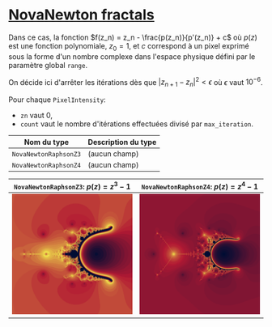 # [NovaNewton fractals](https://en.wikipedia.org/wiki/Newton_fractal#Nova_fractal)

Dans ce cas, la fonction $f(z_n) = z_n - \frac{p(z_n)}{p'(z_n)} + c$ où $p(z)$ est une fonction polynomiale, $z_0=1$, et
$c$ correspond à un pixel exprimé sous la forme d'un nombre complexe dans l'espace physique défini par le paramètre
global `range`.

On décide ici d'arrêter les itérations dès que $|z_{n+1}-z_n|^2 < \epsilon$ où $\epsilon$ vaut $10^{-6}$.

Pour chaque `PixelIntensity`:
* `zn` vaut 0,
* `count` vaut le nombre d'itérations effectuées divisé par `max_iteration`.

| Nom du type           | Description du type |
|-----------------------|---------------------|
| `NovaNewtonRaphsonZ3` | (aucun champ)       |
| `NovaNewtonRaphsonZ4` | (aucun champ)       |

| `NovaNewtonRaphsonZ3`: $p(z)=z^3-1$ | `NovaNewtonRaphsonZ4`: $p(z)=z^4-1$ |
|-------------------------------------|-------------------------------------|
| ![](images/NovaNewtonRaphsonZ3.png) | ![](images/NovaNewtonRaphsonZ4.png) |
